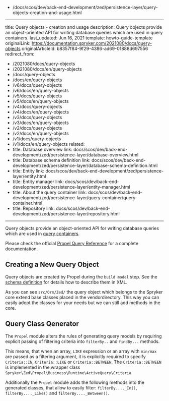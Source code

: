   - /docs/scos/dev/back-end-development/zed/persistence-layer/query-objects-creation-and-usage.html
---
title: Query objects - creation and usage
description: Query objects provide an object-oriented API for writing database queries which are used in query containers.
last_updated: Jun 16, 2021
template: howto-guide-template
originalLink: https://documentation.spryker.com/2021080/docs/query-objects
originalArticleId: b8357f84-9f29-4386-ad69-01888d697556
redirect_from:
  - /2021080/docs/query-objects
  - /2021080/docs/en/query-objects
  - /docs/query-objects
  - /docs/en/query-objects
  - /v6/docs/query-objects
  - /v6/docs/en/query-objects
  - /v5/docs/query-objects
  - /v5/docs/en/query-objects
  - /v4/docs/query-objects
  - /v4/docs/en/query-objects
  - /v3/docs/query-objects
  - /v3/docs/en/query-objects
  - /v2/docs/query-objects
  - /v2/docs/en/query-objects
  - /v1/docs/query-objects
  - /v1/docs/en/query-objects
related: 
  - title: Database overview
    link: docs/scos/dev/back-end-development/zed/persistence-layer/database-overview.html 
  - title: Database schema definition
    link: docs/scos/dev/back-end-development/zed/persistence-layer/database-schema-definition.html
  - title: Entity
    link: docs/scos/dev/back-end-development/zed/persistence-layer/entity.html
  - title: Entity manager
    link: docs/scos/dev/back-end-development/zed/persistence-layer/entity-manager.html
  - title: About the query container
    link: docs/scos/dev/back-end-development/zed/persistence-layer/query-container/query-container.html 
  - title: Repository
    link: docs/scos/dev/back-end-development/zed/persistence-layer/repository.html
---

Query objects provide an object-oriented API for writing database queries which are used in [query containers](/docs/scos/dev/back-end-development/zed/persistence-layer/query-container/query-container.html).

Please check the official [Propel Query Reference](http://propelorm.org/documentation/reference/model-criteria.html) for a complete documentation.

## Creating a New Query Object

Query objects are created by Propel during the `build model` step. See the [schema definition](/docs/scos/dev/back-end-development/zed/persistence-layer/database-schema-definition.html) for details how to describe them in XML.

As you can see `src/Orm/Zed/` the query object which belongs to the Spryker core extend base classes placed in the vendordirectory. This way you can easily adopt the classes for your needs but we can still add methods in the core.

## Query Class Qenerator

The `Propel` module alters the rules of generating query models by requiring explicit passing of filtering criteria into `filterBy..` and `findBy...` methods.

This means, that when an array, `LIKE` expression or an array with `min/max` are passed as a filtering argument, it is explicitly required to specify `Criteria::IN`, `Criteria::LIKE` or `Criteria::BETWEEN`. The `Criteria::BETWEEN` is implemented in the wrapper class `Spryker\Zed\Propel\Business\Runtime\ActiveQuery\Criteria`.

Additionally the `Propel` module adds the following methods into the generated classes, that allow to easily filter: `filterBy...._In()`, `filterBy...._Like()` and `filterBy...._Between()`.
